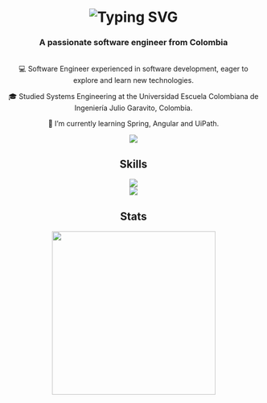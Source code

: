 <h1 align="center">
    <img src="https://readme-typing-svg.herokuapp.com?font=Monolisa&size=30&duration=4000&pause=300&color=2FBB4FFF&center=true&vCenter=true&random=false&width=435&lines=Hello+World!+%F0%9F%8C%8E;I'm+Juan+Pablo" alt="Typing SVG" />
</h1>

<h3 align="center">A passionate software engineer from Colombia</h3>

<br/>

<div align="center">
💻 Software Engineer experienced in software development, eager to explore and learn new technologies.

🎓 Studied Systems Engineering at the Universidad Escuela Colombiana de Ingeniería Julio Garavito, Colombia.

🌱 I’m currently learning Spring, Angular and UiPath.
</div>

<div align="center">
  <a href="https://www.linkedin.com/in/juanpasan/" target="_blank">
    <img src="https://img.shields.io/badge/LinkedIn-0077B5?style=for-the-badge&logo=linkedin&logoColor=white" target="_blank" />
  </a>
  <!--a href="" target="_blank">
     <img src="https://img.shields.io/badge/Portfolio-FF5722?style=for-the-badge&logo=todoist&logoColor=white" target="_blank" />
  </a-->
</div>

<h2 align="center">Skills</h2>

<div align="center">
    <img src="https://skillicons.dev/icons?i=java,maven,gradle,spring,py,cpp,js,angular,react,r" /> <br />
    <img src="https://skillicons.dev/icons?i=postgres,mysql,aws,azure,gcp,idea,pycharm,git,github,gitlab" />
</div>

<h2 align="center">Stats</h2>

<div align="center">
    <img width=325 align="center" src="https://github-readme-stats.vercel.app/api/top-langs/?username=JuanPablo70&hide_progress=true&theme=dark&hide_border=true&bg_color=00000000&title_color=2FBB4FFF" />
</div>
